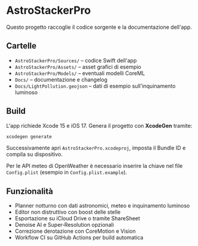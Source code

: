 # AstroStackerPro

Questo progetto raccoglie il codice sorgente e la documentazione dell'app.

## Cartelle
- `AstroStackerPro/Sources/` – codice Swift dell'app
- `AstroStackerPro/Assets/` – asset grafici di esempio
- `AstroStackerPro/Models/` – eventuali modelli CoreML
- `Docs/` – documentazione e changelog
- `Docs/LightPollution.geojson` – dati di esempio sull'inquinamento luminoso

## Build
L'app richiede Xcode 15 e iOS 17. Genera il progetto con **XcodeGen** tramite:

```bash
xcodegen generate
```

Successivamente apri `AstroStackerPro.xcodeproj`, imposta il Bundle ID e compila su dispositivo.

Per le API meteo di OpenWeather è necessario inserire la chiave nel file `Config.plist` (esempio in `Config.plist.example`).

## Funzionalità
- Planner notturno con dati astronomici, meteo e inquinamento luminoso
- Editor non distruttivo con boost delle stelle
- Esportazione su iCloud Drive o tramite ShareSheet
- Denoise AI e Super‑Resolution opzionali
- Correzione derotazione con CoreMotion e Vision
- Workflow CI su GitHub Actions per build automatica

